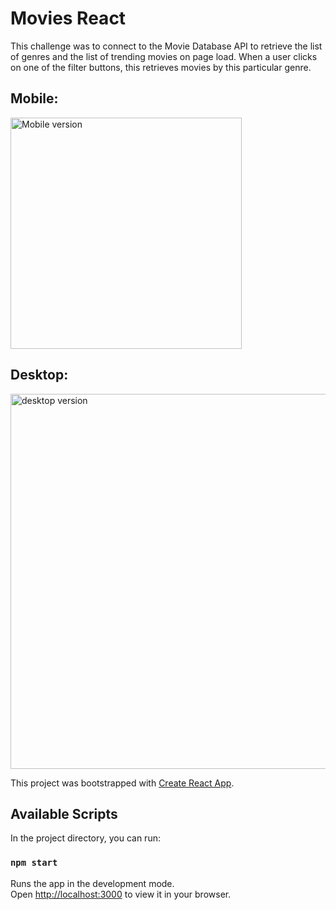 
# Movies React 

This challenge was to connect to the Movie Database API to retrieve the list of genres and the list of trending movies on page load. 
When a user clicks on one of the filter buttons, this retrieves movies by this particular genre.

## Mobile:
<img width="370" alt="Mobile version" src="https://github.com/becmorrell/movies-react/assets/77584099/8bee3202-b7aa-463b-883e-b00a6b109a6a">

## Desktop:
<img width="600" alt="desktop version" src="https://github.com/becmorrell/movies-react/assets/77584099/ea94bab8-f5c7-4e36-ae04-889381015abc">

This project was bootstrapped with [Create React App](https://github.com/facebook/create-react-app).

## Available Scripts

In the project directory, you can run:

### `npm start`

Runs the app in the development mode.\
Open [http://localhost:3000](http://localhost:3000) to view it in your browser.
